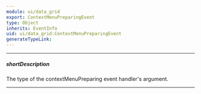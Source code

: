 ```yaml
---
module: ui/data_grid
export: ContextMenuPreparingEvent
type: Object
inherits: EventInfo
uid: ui/data_grid:ContextMenuPreparingEvent
generateTypeLink: 
---
```

---
##### shortDescription
The type of the contextMenuPreparing event handler's argument.

---
<!-- Description goes here -->